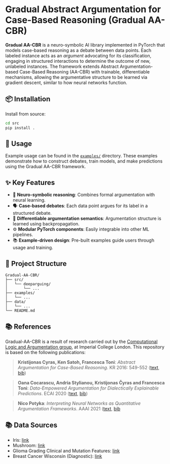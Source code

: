 # Gradual Abstract Argumentation for Case-Based Reasoning (Gradual AA-CBR)

**Gradual AA-CBR** is a neuro-symbolic AI library implemented in PyTorch that models case-based reasoning as a debate between data points. Each labeled instance acts as an *argument* advocating for its classification, engaging in structured interactions to determine the outcome of new, unlabeled instances. The framework extends Abstract Argumentation-based Case-Based Reasoning (AA-CBR) with trainable, differentiable mechanisms, allowing the argumentative structure to be learned via gradient descent, similar to how neural networks function.

## 📦 Installation

Install from source:

```bash
cd src
pip install .
```

## 🚀 Usage

Example usage can be found in the [`examples/`](../examples/) directory. These examples demonstrate how to construct debates, train models, and make predictions using the Gradual AA-CBR framework.

## ✨ Key Features

- 🧠 **Neuro-symbolic reasoning**: Combines formal argumentation with neural learning.
- 🗣️ **Case-based debates**: Each data point argues for its label in a structured debate.
- 🔁 **Differentiable argumentation semantics**: Argumentation structure is learned using backpropagation.
- ⚙️ **Modular PyTorch components**: Easily integrable into other ML pipelines.
- 📚 **Example-driven design**: Pre-built examples guide users through usage and training.

## 📂 Project Structure

```
Gradual-AA-CBR/
├── src/
│   └── deeparguing/
│       └── ...
├── examples/
│   └── ...
├── data/
│   └── ...
└── README.md
```



## 📚 References
Gradual-AA-CBR is a result of research carried out by the [Computational Logic and Argumentation group](https://clarg.doc.ic.ac.uk/), at Imperial College London. This repository is based on the following publications:

[1]: https://dl.acm.org/doi/10.5555/3032027.3032100 (Kristijonas Cyras, Ken Satoh, Francesca Toni: Abstract Argumentation for Case-Based Reasoning. KR 2016: 549-552)
> **Kristijonas Cyras, Ken Satoh, Francesca Toni**: *Abstract Argumentation for Case-Based Reasoning*. KR 2016: 549-552
([text](https://dl.acm.org/doi/10.5555/3032027.3032100), [bib](https://dblp.org/rec/conf/kr/CyrasST16.html?view=bibtex))

[2]: https://doi.org/10.3233/FAIA200377 (Oana Cocarascu, Andria Stylianou, Kristijonas Čyras and Francesca Toni: Data-Empowered Argumentation for Dialectically Explainable Predictions. ECAI 2020)
>**Oana Cocarascu, Andria Stylianou, Kristijonas Čyras and Francesca Toni**: *Data-Empowered Argumentation for Dialectically Explainable Predictions*. ECAI 2020
([text](https://doi.org/10.3233/FAIA200377), [bib](https://dblp.org/rec/conf/ecai/CocarascuSCT20.html?view=bibtex))

[3]: https://doi.org/10.1609/aaai.v35i7.16801 (Nico Potyka)
>**Nico Potyka**: *Interpreting Neural Networks as Quantitative Argumentation Frameworks*. AAAI 2021
([text](https://ojs.aaai.org/index.php/AAAI/article/view/16801/16608),   [bib](https://dblp.org/rec/conf/aaai/Potyka21.html?view=bibtex)

## 📚 Data Sources

- Iris: [link](https://archive.ics.uci.edu/dataset/53/iris)
- Mushroom: [link](https://archive.ics.uci.edu/dataset/73/mushroom)
- Glioma Grading Clinical and Mutation Features: [link](https://archive.ics.uci.edu/dataset/759/glioma+grading+clinical+and+mutation+features+dataset)
- Breast Cancer Wisconsin (Diagnostic): [link](https://archive.ics.uci.edu/dataset/17/breast+cancer+wisconsin+diagnostic)
